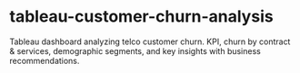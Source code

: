 # tableau-customer-churn-analysis
Tableau dashboard analyzing telco customer churn. KPI, churn by contract &amp; services, demographic segments, and key insights with business recommendations.
